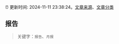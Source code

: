 :alarm_clock: 更新时间: 2024-11-11 23:38:24。[文章来源](/README.md)、[文章分类](/TAGS.md)

## 报告


> 关键字：`报告`、`月报`



